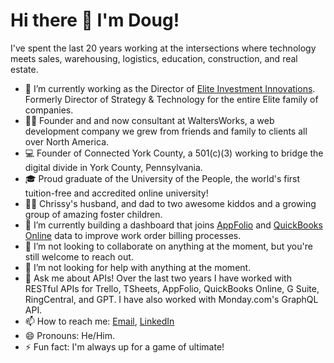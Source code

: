 # Hi there 👋 I'm Doug!

I've spent the last 20 years working at the intersections where technology meets sales, warehousing, logistics, education, construction, and real estate.

- 🔭 I’m currently working as the Director of [Elite Investment Innovations](https://elite.team). Formerly Director of Strategy & Technology for the entire Elite family of companies.
- 👨‍💻 Founder and and now consultant at WaltersWorks, a web development company we grew from friends and family to clients all over North America.
- 💻 Founder of Connected York County, a 501(c)(3) working to bridge the digital divide in York County, Pennsylvania.
- 🎓 Proud graduate of the University of the People, the world's first tuition-free and accredited online university!
- 👨‍👦 Chrissy's husband, and dad to two awesome kiddos and a growing group of amazing foster children.
- 🌱 I’m currently building a dashboard that joins [AppFolio](https://appfolio.com) and [QuickBooks Online](https://quickbooks.com) data to improve work order billing processes.
- 👯 I’m not looking to collaborate on anything at the moment, but you're still welcome to reach out.
- 🤔 I’m not looking for help with anything at the moment.
- 💬 Ask me about APIs! Over the last two years I have worked with RESTful APIs for Trello, TSheets, AppFolio, QuickBooks Online, G Suite, RingCentral, and GPT. I have also worked with Monday.com's GraphQL API.
- 📫 How to reach me: [Email](mailto:douglasrwalters@gmail.com), [LinkedIn](https://linkedin.com/in/douglasrwalters)
- 😄 Pronouns: He/Him.
- ⚡ Fun fact: I'm always up for a game of ultimate!
